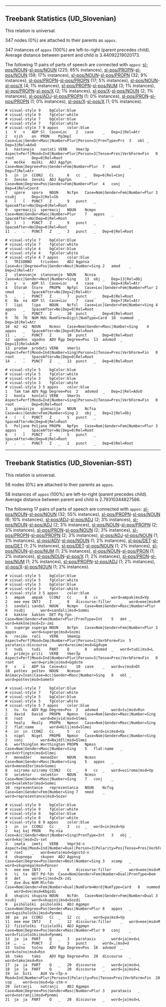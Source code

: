 

--------------------------------------------------------------------------------

## Treebank Statistics (UD_Slovenian)

This relation is universal.

347 nodes (0%) are attached to their parents as `appos`.

347 instances of `appos` (100%) are left-to-right (parent precedes child).
Average distance between parent and child is 3.44092219020173.

The following 11 pairs of parts of speech are connected with `appos`: [sl-pos/NOUN]()-[sl-pos/NOUN]() (225; 65% instances), [sl-pos/PROPN]()-[sl-pos/NOUN]() (59; 17% instances), [sl-pos/NOUN]()-[sl-pos/PROPN]() (32; 9% instances), [sl-pos/PROPN]()-[sl-pos/PROPN]() (17; 5% instances), [sl-pos/NOUN]()-[sl-pos/X]() (4; 1% instances), [sl-pos/PROPN]()-[sl-pos/NUM]() (3; 1% instances), [sl-pos/PROPN]()-[sl-pos/X]() (2; 1% instances), [sl-pos/X]()-[sl-pos/NOUN]() (2; 1% instances), [sl-pos/ADJ]()-[sl-pos/PROPN]() (1; 0% instances), [sl-pos/PRON]()-[sl-pos/PROPN]() (1; 0% instances), [sl-pos/X]()-[sl-pos/X]() (1; 0% instances).


~~~ conllu
# visual-style 9	bgColor:blue
# visual-style 9	fgColor:white
# visual-style 7	bgColor:blue
# visual-style 7	fgColor:white
# visual-style 7 9 appos	color:blue
1	V	v	ADP	Sl	Case=Loc	2	case	_	Dep=2|Rel=Atr
2	njih	on	PRON	Pp3mpl	Case=Loc|Gender=Masc|Number=Plur|Person=3|PronType=Prs	3	obl	_	Dep=3|Rel=AdvO
3	nastanejo	nastati	VERB	Vmer3p	Aspect=Perf|Mood=Ind|Number=Plur|Person=3|Tense=Pres|VerbForm=Fin	0	root	_	Dep=0|Rel=Root
4	moške	moški	ADJ	Agpfpn	Case=Nom|Degree=Pos|Gender=Fem|Number=Plur	7	amod	_	Dep=7|Rel=Atr
5	in	in	CCONJ	Cc	_	6	cc	_	Dep=6|Rel=Conj
6	ženske	ženski	ADJ	Agpfpn	Case=Nom|Degree=Pos|Gender=Fem|Number=Plur	4	conj	_	Dep=4|Rel=Coord
7	spore	spora	NOUN	Ncfpn	Case=Nom|Gender=Fem|Number=Plur	3	nsubj	_	Dep=3|Rel=Sb
8	(	(	PUNCT	Z	_	9	punct	_	SpaceAfter=No|Dep=0|Rel=Root
9	spermaciji	spermacij	NOUN	Ncmpn	Case=Nom|Gender=Masc|Number=Plur	7	appos	_	SpaceAfter=No|Dep=0|Rel=Root
10	)	)	PUNCT	Z	_	9	punct	_	SpaceAfter=No|Dep=0|Rel=Root
11	.	.	PUNCT	Z	_	3	punct	_	Dep=0|Rel=Root

~~~


~~~ conllu
# visual-style 7	bgColor:blue
# visual-style 7	fgColor:white
# visual-style 4	bgColor:blue
# visual-style 4	fgColor:white
# visual-style 4 7 appos	color:blue
1	TRISOBNO	trisoben	ADJ	Agpnsa	Case=Acc|Degree=Pos|Gender=Neut|Number=Sing	2	amod	_	Dep=2|Rel=Atr
2	stanovanje	stanovanje	NOUN	Ncnsa	Case=Acc|Gender=Neut|Number=Sing	13	obj	_	Dep=13|Rel=Obj
3	v	v	ADP	Sl	Case=Loc	4	case	_	Dep=4|Rel=Atr
4	Štorah	Štore	PROPN	Npfpl	Case=Loc|Gender=Fem|Number=Plur	2	nmod	_	SpaceAfter=No|Dep=2|Rel=Atr
5	,	,	PUNCT	Z	_	7	punct	_	Dep=0|Rel=Root
6	Na	na	ADP	Sl	Case=Loc	7	case	_	Dep=7|Rel=Atr
7	lipi	lipa	NOUN	Ncfsl	Case=Loc|Gender=Fem|Number=Sing	4	appos	_	SpaceAfter=No|Dep=0|Rel=Root
8	,	,	PUNCT	Z	_	10	punct	_	Dep=0|Rel=Root
9	76	76	NUM	Mdc	NumForm=Digit|NumType=Card	10	nummod	_	Dep=10|Rel=Atr
10	m2	m2	NOUN	Ncmsn	Case=Nom|Gender=Masc|Number=Sing	4	appos	_	SpaceAfter=No|Dep=0|Rel=Root
11	,	,	PUNCT	Z	_	10	punct	_	Dep=0|Rel=Root
12	ugodno	ugodno	ADV	Rgp	Degree=Pos	13	advmod	_	Dep=13|Rel=AdvM
13	prodam	prodati	VERB	Vmer1s	Aspect=Perf|Mood=Ind|Number=Sing|Person=1|Tense=Pres|VerbForm=Fin	0	root	_	SpaceAfter=No|Dep=0|Rel=Root
14	.	.	PUNCT	Z	_	13	punct	_	Dep=0|Rel=Root

~~~


~~~ conllu
# visual-style 5	bgColor:blue
# visual-style 5	fgColor:white
# visual-style 3	bgColor:blue
# visual-style 3	fgColor:white
# visual-style 3 5 appos	color:blue
1	Tam	tam	ADV	Rgp	Degree=Pos	2	advmod	_	Dep=2|Rel=AdvO
2	konča	končati	VERB	Vmer3s	Aspect=Perf|Mood=Ind|Number=Sing|Person=3|Tense=Pres|VerbForm=Fin	0	root	_	Dep=0|Rel=Root
3	gimnazijo	gimnazija	NOUN	Ncfsa	Case=Acc|Gender=Fem|Number=Sing	2	obj	_	Dep=2|Rel=Obj
4	(	(	PUNCT	Z	_	5	punct	_	SpaceAfter=No|Dep=0|Rel=Root
5	Poljane	Poljane	PROPN	Npfpn	Case=Nom|Gender=Fem|Number=Plur	3	appos	_	SpaceAfter=No|Dep=0|Rel=Root
6	)	)	PUNCT	Z	_	5	punct	_	SpaceAfter=No|Dep=0|Rel=Root
7	.	.	PUNCT	Z	_	2	punct	_	Dep=0|Rel=Root

~~~




--------------------------------------------------------------------------------

## Treebank Statistics (UD_Slovenian-SST)

This relation is universal.

58 nodes (0%) are attached to their parents as `appos`.

58 instances of `appos` (100%) are left-to-right (parent precedes child).
Average distance between parent and child is 2.79310344827586.

The following 17 pairs of parts of speech are connected with `appos`: [sl-pos/NOUN]()-[sl-pos/NOUN]() (32; 55% instances), [sl-pos/PROPN]()-[sl-pos/NOUN]() (6; 10% instances), [sl-pos/ADJ]()-[sl-pos/ADJ]() (2; 3% instances), [sl-pos/NOUN]()-[sl-pos/ADJ]() (2; 3% instances), [sl-pos/NOUN]()-[sl-pos/PROPN]() (2; 3% instances), [sl-pos/PRON]()-[sl-pos/NOUN]() (2; 3% instances), [sl-pos/PROPN]()-[sl-pos/PROPN]() (2; 3% instances), [sl-pos/ADJ]()-[sl-pos/NOUN]() (1; 2% instances), [sl-pos/ADV]()-[sl-pos/NOUN]() (1; 2% instances), [sl-pos/DET]()-[sl-pos/DET]() (1; 2% instances), [sl-pos/DET]()-[sl-pos/NOUN]() (1; 2% instances), [sl-pos/NOUN]()-[sl-pos/NUM]() (1; 2% instances), [sl-pos/NOUN]()-[sl-pos/PRON]() (1; 2% instances), [sl-pos/NOUN]()-[sl-pos/X]() (1; 2% instances), [sl-pos/PRON]()-[sl-pos/NUM]() (1; 2% instances), [sl-pos/PROPN]()-[sl-pos/ADJ]() (1; 2% instances), [sl-pos/X]()-[sl-pos/NOUN]() (1; 2% instances).


~~~ conllu
# visual-style 5	bgColor:blue
# visual-style 5	fgColor:white
# visual-style 3	bgColor:blue
# visual-style 3	fgColor:white
# visual-style 3 5 appos	color:blue
1	ampak	ampak	CCONJ	Cc	_	8	cc	_	word=ampak|msd=Vp
2	eee	eee	INTJ	I	_	8	discourse:filler	_	word=eee|msd=M
3	sandali	sandal	NOUN	Ncmpn	Case=Nom|Gender=Masc|Number=Plur	8	nsubj	_	word=sandali|msd=Sommi
4	kakšne	kakšen	DET	Pq-fpn	Case=Nom|Gender=Fem|Number=Plur|PronType=Int	5	det	_	word=kekšne|msd=Zv-zmi
5	superge	superga	NOUN	Ncfpn	Case=Nom|Gender=Fem|Number=Plur	3	appos	_	word=superge|msd=Sozmi
6	recimo	reči	VERB	Vmem1p	Aspect=Perf|Mood=Imp|Number=Plur|Person=1|VerbForm=Fin	5	parataxis:discourse	_	word=recimo|msd=Ggdvpm
7	tudi	tudi	PART	Q	_	8	advmod	_	word=tudi|msd=L
8	pridejo	priti	VERB	Vmer3p	Aspect=Perf|Mood=Ind|Number=Plur|Person=3|Tense=Pres|VerbForm=Fin	0	root	_	word=pridejo|msd=Ggdstm
9	v	v	ADP	Sa	Case=Acc	10	case	_	word=v|msd=Dt
10	poštev	poštev	NOUN	Ncmsan	Animacy=Inan|Case=Acc|Gender=Masc|Number=Sing	8	obl	_	word=poštev|msd=Sometn

~~~


~~~ conllu
# visual-style 7	bgColor:blue
# visual-style 7	fgColor:white
# visual-style 5	bgColor:blue
# visual-style 5	fgColor:white
# visual-style 5 7 appos	color:blue
1	tu	tu	ADV	Rgp	Degree=Pos	2	advmod	_	word=tu|msd=Rsn
2	david	David	PROPN	Npmsn	Case=Nom|Gender=Masc|Number=Sing	0	root	_	word=Dejvid|msd=Slmei
3	healy	Healy	PROPN	Npmsn	Case=Nom|Gender=Masc|Number=Sing	2	flat:name	_	word=Hili|msd=Slmei
4	in	in	CCONJ	Cc	_	5	cc	_	word=in|msd=Vp
5	nigel	Nigel	PROPN	Npmsn	Case=Nom|Gender=Masc|Number=Sing	2	conj	_	word=Najdžl|msd=Slmei
6	worthington	Worthington	PROPN	Npmsn	Case=Nom|Gender=Masc|Number=Sing	5	flat:name	_	word=Vrfingtn|msd=Slmei
7	menedžer	menedžer	NOUN	Ncmsn	Case=Nom|Gender=Masc|Number=Sing	5	appos	_	word=menedžer|msd=Somei
8	oziroma	oziroma	CCONJ	Cc	_	9	cc	_	word=oziroma|msd=Vp
9	selektor	selektor	NOUN	Ncmsn	Case=Nom|Gender=Masc|Number=Sing	7	conj	_	word=selektor|msd=Somei
10	reprezentance	reprezentanca	NOUN	Ncfsg	Case=Gen|Gender=Fem|Number=Sing	7	nmod	_	word=reprezentance|msd=Sozer

~~~


~~~ conllu
# visual-style 9	bgColor:blue
# visual-style 9	fgColor:white
# visual-style 8	bgColor:blue
# visual-style 8	fgColor:white
# visual-style 8 9 appos	color:blue
1	in	in	CCONJ	Cc	_	3	cc	_	word=in|msd=Vp
2	kaj	kaj	PRON	Pq-nsa	Case=Acc|Gender=Neut|Number=Sing|PronType=Int	3	obj	_	word=kaj|msd=Zv-set
3	imata	imeti	VERB	Vmpr3d-n	Aspect=Imp|Mood=Ind|Number=Dual|Person=3|Polarity=Pos|Tense=Pres|VerbForm=Fin	0	root	_	word=mata|msd=Ggnstd-n
4	skupnega	skupen	ADJ	Agpnsg	Case=Gen|Degree=Pos|Gender=Neut|Number=Sing	3	xcomp	_	word=skupnega|msd=Ppnser
5	eee	eee	INTJ	I	_	8	discourse:filler	_	word=eee|msd=M
6	ti	ta	DET	Pd-fdn	Case=Nom|Gender=Fem|Number=Dual|PronType=Dem	8	det	_	word=ti|msd=Zk-zdi
7	dve	dva	NUM	Mlcfdn	Case=Nom|Gender=Fem|Number=Dual|NumForm=Word|NumType=Card	8	nummod	_	word=dve|msd=Kbgzdi
8	skupini	skupina	NOUN	Ncfdn	Case=Nom|Gender=Fem|Number=Dual	3	nsubj	_	word=skupini|msd=Sozdi
9	psihološki	psihološki	ADJ	Agpmpn	Case=Nom|Degree=Pos|Gender=Masc|Number=Plur	8	appos	_	word=psihološki|msd=Ppnmmi
10	pa	pa	CCONJ	Cc	_	12	cc	_	word=pa|msd=Vp
11	eee	eee	INTJ	I	_	12	discourse:filler	_	word=eee|msd=M
12	fiziološki	fiziološki	ADJ	Agpmpn	Case=Nom|Degree=Pos|Gender=Masc|Number=Plur	9	conj	_	word=fiziološki|msd=Ppnmmi
13	ja	ja	PART	Q	_	3	parataxis	_	word=ja|msd=L
14	…	…	PUNCT	Z	_	3	punct	_	word=…|msd=U
15	točno	točno	ADV	Rgp	Degree=Pos	16	advmod	_	word=točno|msd=Rsn
16	tako	tako	ADV	Rgp	Degree=Pos	20	discourse	_	word=tako|msd=Rsn
17	ja	ja	PART	Q	_	20	discourse	_	word=ja|msd=L
18	ja	ja	PART	Q	_	20	discourse	_	word=ja|msd=L
19	so	biti	AUX	Va-r3p-n	Mood=Ind|Number=Plur|Person=3|Polarity=Pos|Tense=Pres|VerbForm=Fin	20	cop	_	word=so|msd=Gp-stm-n
20	notranji	notranji	ADJ	Agpmpn	Case=Nom|Degree=Pos|Gender=Masc|Number=Plur	3	parataxis	_	word=notranji|msd=Ppnmmi
21	ja	ja	PART	Q	_	20	discourse	_	word=ja|msd=L

~~~


